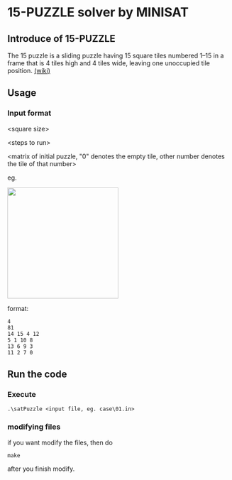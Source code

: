 # 15-PUZZLE solver by MINISAT
## Introduce of 15-PUZZLE
The 15 puzzle is a sliding puzzle having 15 square tiles numbered 1–15 in a frame that is 4 tiles high and 4 tiles wide, leaving one unoccupied tile position. [(wiki)](https://en.wikipedia.org/wiki/15_puzzle)

## Usage

### Input format

 \<square size> 
 
 \<steps to run>
 
 \<matrix of initial puzzle, "0" denotes the empty tile, other number denotes the tile of that number>


eg.

<img src="https://imgur.com/PjOJO2u.png" width="250">

format:
```
4
81
14 15 4 12
5 1 10 8
13 6 9 3
11 2 7 0
```
## Run the code

### Execute
```
.\satPuzzle <input file, eg. case\01.in>
```

### modifying files
if you want modify the files, then do
```
make
```
after you finish modify.

